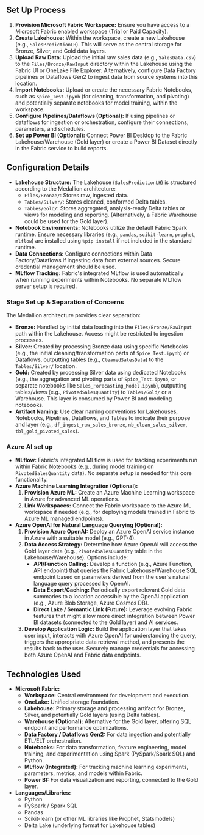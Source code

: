 ## Set Up Process

1.  **Provision Microsoft Fabric Workspace:** Ensure you have access to a Microsoft Fabric enabled workspace (Trial or Paid Capacity).
2.  **Create Lakehouse:** Within the workspace, create a new Lakehouse (e.g., `SalesPredictionLH`). This will serve as the central storage for Bronze, Silver, and Gold data layers.
3.  **Upload Raw Data:** Upload the initial raw sales data (e.g., `SalesData.csv`) to the `Files/Bronze/RawInput` directory within the Lakehouse using the Fabric UI or OneLake File Explorer. Alternatively, configure Data Factory pipelines or Dataflows Gen2 to ingest data from source systems into this location.
4.  **Import Notebooks:** Upload or create the necessary Fabric Notebooks, such as `Spice_Test.ipynb` (for cleaning, transformation, and pivoting) and potentially separate notebooks for model training, within the workspace.
5.  **Configure Pipelines/Dataflows (Optional):** If using pipelines or dataflows for ingestion or orchestration, configure their connections, parameters, and schedules.
6.  **Set up Power BI (Optional):** Connect Power BI Desktop to the Fabric Lakehouse/Warehouse (Gold layer) or create a Power BI Dataset directly in the Fabric service to build reports.

## Configuration Details

*   **Lakehouse Structure:** The Lakehouse (`SalesPredictionLH`) is structured according to the Medallion architecture:
    *   `Files/Bronze/`: Stores raw, ingested data.
    *   `Tables/Silver/`: Stores cleaned, conformed Delta tables.
    *   `Tables/Gold/`: Stores aggregated, analysis-ready Delta tables or views for modeling and reporting. (Alternatively, a Fabric Warehouse could be used for the Gold layer).
*   **Notebook Environments:** Notebooks utilize the default Fabric Spark runtime. Ensure necessary libraries (e.g., `pandas`, `scikit-learn`, `prophet`, `mlflow`) are installed using `%pip install` if not included in the standard runtime.
*   **Data Connections:** Configure connections within Data Factory/Dataflows if ingesting data from external sources. Secure credential management should be used.
*   **MLflow Tracking:** Fabric's integrated MLflow is used automatically when running experiments within Notebooks. No separate MLflow server setup is required.

### Stage Set up & Separation of Concerns

The Medallion architecture provides clear separation:
*   **Bronze:** Handled by initial data loading into the `Files/Bronze/RawInput` path within the Lakehouse. Access might be restricted to ingestion processes.
*   **Silver:** Created by processing Bronze data using specific Notebooks (e.g., the initial cleaning/transformation parts of `Spice_Test.ipynb`) or Dataflows, outputting tables (e.g., `CleanedSalesData`) to the `Tables/Silver/` location.
*   **Gold:** Created by processing Silver data using dedicated Notebooks (e.g., the aggregation and pivoting parts of `Spice_Test.ipynb`, or separate notebooks like `Sales_Forecasting_Model.ipynb`), outputting tables/views (e.g., `PivotedSalesQuantity`) to `Tables/Gold/` or a Warehouse. This layer is consumed by Power BI and modeling notebooks.
*   **Artifact Naming:** Use clear naming conventions for Lakehouses, Notebooks, Pipelines, Dataflows, and Tables to indicate their purpose and layer (e.g., `df_ingest_raw_sales_bronze`, `nb_clean_sales_silver`, `tbl_gold_pivoted_sales`).

### Azure AI set up

*   **MLflow:** Fabric's integrated MLflow is used for tracking experiments run within Fabric Notebooks (e.g., during model training on `PivotedSalesQuantity` data). No separate setup is needed for this core functionality.
*   **Azure Machine Learning Integration (Optional):**
    1.  **Provision Azure ML:** Create an Azure Machine Learning workspace in Azure for advanced ML operations.
    2.  **Link Workspaces:** Connect the Fabric workspace to the Azure ML workspace if needed (e.g., for deploying models trained in Fabric to Azure ML managed endpoints).
*   **Azure OpenAI for Natural Language Querying (Optional):**
    1.  **Provision Azure OpenAI:** Deploy an Azure OpenAI service instance in Azure with a suitable model (e.g., GPT-4).
    2.  **Data Access Strategy:** Determine how Azure OpenAI will access the Gold layer data (e.g., `PivotedSalesQuantity` table in the Lakehouse/Warehouse). Options include:
        *   **API/Function Calling:** Develop a function (e.g., Azure Function, API endpoint) that queries the Fabric Lakehouse/Warehouse SQL endpoint based on parameters derived from the user's natural language query processed by OpenAI.
        *   **Data Export/Caching:** Periodically export relevant Gold data summaries to a location accessible by the OpenAI application (e.g., Azure Blob Storage, Azure Cosmos DB).
        *   **Direct Lake / Semantic Link (Future):** Leverage evolving Fabric features that might allow more direct integration between Power BI datasets (connected to the Gold layer) and AI services.
    3.  **Develop Application Logic:** Build the application layer that takes user input, interacts with Azure OpenAI for understanding the query, triggers the appropriate data retrieval method, and presents the results back to the user. Securely manage credentials for accessing both Azure OpenAI and Fabric data endpoints.

## Technologies Used

*   **Microsoft Fabric:**
    *   **Workspace:** Central environment for development and execution.
    *   **OneLake:** Unified storage foundation.
    *   **Lakehouse:** Primary storage and processing artifact for Bronze, Silver, and potentially Gold layers (using Delta tables).
    *   **Warehouse (Optional):** Alternative for the Gold layer, offering SQL endpoint and performance optimizations.
    *   **Data Factory / Dataflows Gen2:** For data ingestion and potentially ETL/ELT orchestration.
    *   **Notebooks:** For data transformation, feature engineering, model training, and experimentation using Spark (PySpark/Spark SQL) and Python.
    *   **MLflow (Integrated):** For tracking machine learning experiments, parameters, metrics, and models within Fabric.
    *   **Power BI:** For data visualization and reporting, connected to the Gold layer.
*   **Languages/Libraries:**
    *   Python
    *   PySpark / Spark SQL
    *   Pandas
    *   Scikit-learn (or other ML libraries like Prophet, Statsmodels)
    *   Delta Lake (underlying format for Lakehouse tables)



